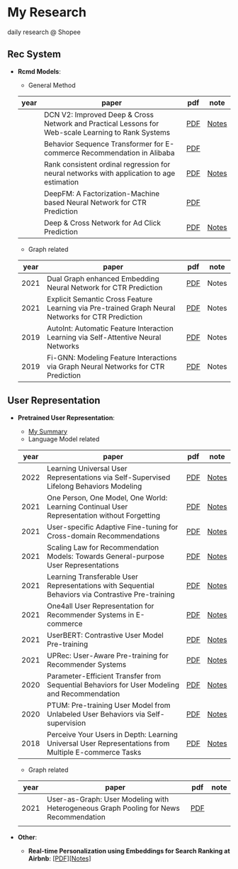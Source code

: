 # My Research

daily research @ Shopee 

## Rec System

- **Rcmd Models**:

  - General Method
  
  | year | paper                                                        | pdf                                         | note                  |
  | ---- | ------------------------------------------------------------ | ------------------------------------------- | --------------------- |
  |      | DCN V2: Improved Deep & Cross Network and Practical Lessons for Web-scale Learning to Rank Systems | [PDF](https://arxiv.org/pdf/2008.13535.pdf) | [Notes](./rec/dcn.md) |
  |      | Behavior Sequence Transformer for E-commerce Recommendation in Alibaba | [PDF](https://arxiv.org/abs/1905.06874)     |                       |
  |      | Rank consistent ordinal regression for neural networks with application to age estimation | [PDF](https://arxiv.org/pdf/1901.07884.pdf) | [Notes](./rec/dcn.md) |
  |      | DeepFM: A Factorization-Machine based Neural Network for CTR Prediction | [PDF](https://arxiv.org/pdf/1703.04247.pdf) |                       |
  |      | Deep & Cross Network for Ad Click Prediction                 | [PDF](https://arxiv.org/pdf/1708.05123.pdf) | [Notes](./rec/dcn.md) |
  
  - Graph related
  
  | year | paper                                                        | pdf                                         | note  |
  | ---- | ------------------------------------------------------------ | ------------------------------------------- | ----- |
  | 2021 | Dual Graph enhanced Embedding Neural Network for CTR Prediction | [PDF](https://arxiv.org/pdf/2106.00314.pdf) | Notes |
  | 2021 | Explicit Semantic Cross Feature Learning via Pre-trained Graph Neural Networks for CTR Prediction | [PDF](https://arxiv.org/pdf/2105.07752.pdf)                                     | Notes |
  | 2019 | AutoInt: Automatic Feature Interaction Learning via Self-Attentive Neural Networks | [PDF](https://arxiv.org/pdf/1810.11921.pdf) | Notes |
  | 2019 | Fi-GNN: Modeling Feature Interactions via Graph Neural Networks for CTR Prediction | [PDF](https://arxiv.org/pdf/1910.05552.pdf) | Notes |
  
  

## User Representation  

- **Pretrained User Representation**:
  
  - [My Summary](./User/my_summary.md)
  - Language Model related
  
  | year | paper                                                        | pdf                                                         | note                            |
  | ---- | ------------------------------------------------------------ | ----------------------------------------------------------- | ------------------------------- |
  | 2022 | Learning Universal User Representations via Self-Supervised Lifelong Behaviors Modeling | [PDF](https://openreview.net/pdf?id=YTtMaJUN_uc)            | [Notes](./User/lifelonge_ur.md) |
  | 2021 | One Person, One Model, One World: Learning Continual User Representation without Forgetting | [PDF](https://arxiv.org/pdf/2009.13724.pdf)                 | [Notes](./User/depth.md)        |
  | 2021 | User-specific Adaptive Fine-tuning for Cross-domain Recommendations | [PDF](https://arxiv.org/pdf/2106.07864.pdf)                 | [Notes](./User/us_rec.md)       |
  | 2021 | Scaling Law for Recommendation Models: Towards General-purpose User Representations | [PDF](https://arxiv.org/pdf/2111.11294.pdf)                 | [Notes](./User/gpur.md)         |
  | 2021 | Learning Transferable User Representations with Sequential Behaviors via Contrastive Pre-training | [PDF](https://xinxin-me.github.io/papers/ICDM2021.pdf)      | [Notes](./User/tur.md)          |
  | 2021 | One4all User Representation for Recommender Systems in E-commerce | [PDF](https://arxiv.org/pdf/2106.00573.pdf)                 | [Notes](./User/shopperbert.md)  |
  | 2021 | UserBERT: Contrastive User Model Pre-training                | [PDF](https://arxiv.org/pdf/2109.01274.pdf)                 | [Notes](./User/userbert.md)     |
  | 2021 | UPRec: User-Aware Pre-training for Recommender Systems       | [PDF](https://arxiv.org/pdf/2102.10989.pdf)                 | [Notes](./User/uprec.md)        |
  | 2020 | Parameter-Efficient Transfer from Sequential Behaviors for User Modeling and Recommendation | [PDF](https://arxiv.org/pdf/2001.04253.pdf)                 | [Notes](./User/peter_rec.md)    |
  | 2020 | PTUM: Pre-training User Model from Unlabeled User Behaviors via Self-supervision | [PDF](https://aclanthology.org/2020.findings-emnlp.174.pdf) | [Notes](./User/ptum.md)         |
  | 2018 | Perceive Your Users in Depth: Learning Universal User Representations from Multiple E-commerce Tasks | [PDF](https://arxiv.org/pdf/1805.10727.pdf)                 | [Notes](./User/depth.md)        |
  
  - Graph related
  
  | year | paper                                                        | pdf                                                    | note |
  | ---- | ------------------------------------------------------------ | ------------------------------------------------------ | ---- |
  | 2021 | User-as-Graph: User Modeling with Heterogeneous Graph Pooling for News Recommendation | [PDF](https://www.ijcai.org/proceedings/2021/0224.pdf) |      |
  |      |                                                              |                                                        |      |
  
  
  
- **Other**:

  - **Real-time Personalization using Embeddings for Search Ranking at Airbnb**: [[PDF]](https://dl.acm.org/doi/pdf/10.1145/3219819.3219885)[[Notes]](./User/airbnb_emb.md)

  

